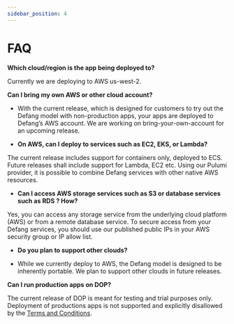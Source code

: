 ```yaml
---
sidebar_position: 4
---
```

# FAQ

**Which cloud/region is the app being deployed to?**

Currently we are deploying to AWS us-west-2.

**Can I bring my own AWS or other cloud account?**

- With the current release, which is designed for customers to try out the Defang model with non-production apps, your apps are deployed to Defang’s AWS account. We are working on bring-your-own-account for an upcoming release.

- **On AWS, can I deploy to services such as EC2, EKS, or Lambda?**

The current release includes support for containers only, deployed to ECS. Future releases shall include support for Lambda, EC2 etc. Using our Pulumi provider, it is possible to combine Defang services with other native AWS resources.

- **Can I access AWS storage services such as S3 or database services such as RDS ? How?**

Yes, you can access any storage service from the underlying cloud platform (AWS) or from a remote database service. To secure access from your Defang services, you should use our published public IPs in your AWS security group or IP allow list.

- **Do you plan to support other clouds?**

- While we currently deploy to AWS, the Defang model is designed to be inherently portable. We plan to support other clouds in future releases.

**Can I run production apps on DOP?**

The current release of DOP is meant for testing and trial purposes only. Deployment of productions apps is not supported and explicitly disallowed by the [Terms and Conditions](https://defang.io/terms-conditions.html).
